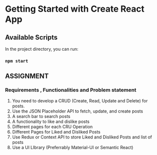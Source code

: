# Getting Started with Create React App

## Available Scripts

In the project directory, you can run:

### `npm start`

## ASSIGNMENT

### Requirements , Functionalities and Problem statement

1. You need to develop a CRUD (Create, Read, Update and Delete) for posts.
2. Use the JSON Placeholder API to fetch, update, and create posts
3. A search bar to search posts
4. A functionality to like and dislike posts
5. Different pages for each CRU Operation
6. Different Pages for Liked and Disliked Posts
7. Use Redux or Context API to store Liked and Disliked Posts and list of posts
8. Use a UI LIbrary (Preferrably Material-UI or Semantic React)
